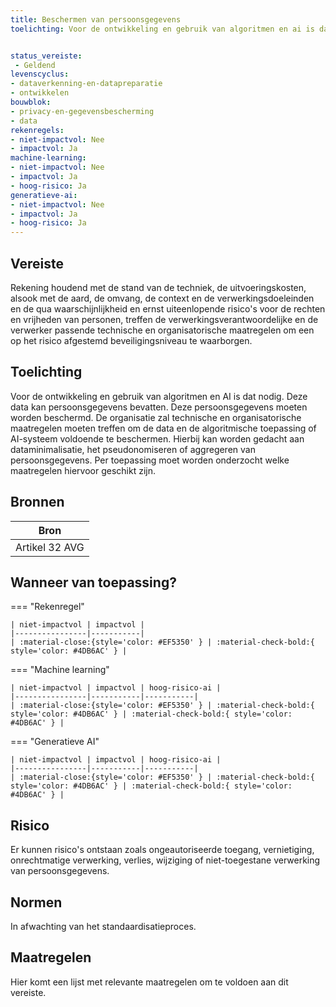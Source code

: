 ```yaml
---
title: Beschermen van persoonsgegevens
toelichting: Voor de ontwikkeling en gebruik van algoritmen en ai is dat nodig deze data kan persoonsgegevens bevatten deze persoonsgegevens moeten worden beschermd de organisatie zal technische en organisatorische maatregelen moeten treffen om de data en de algoritmische toepassing of ai-systeem voldoende te beschermen hierbij kan worden gedacht aan dataminimalisatie, het pseudonomiseren of aggregeren van persoonsgegevens per toepassing moet worden onderzocht welke maatregelen hiervoor geschikt zijn 


status_vereiste: 
 - Geldend
levenscyclus: 
- dataverkenning-en-datapreparatie
- ontwikkelen
bouwblok: 
- privacy-en-gegevensbescherming
- data
rekenregels: 
- niet-impactvol: Nee
- impactvol: Ja
machine-learning: 
- niet-impactvol: Nee
- impactvol: Ja
- hoog-risico: Ja
generatieve-ai: 
- niet-impactvol: Nee
- impactvol: Ja
- hoog-risico: Ja
---
```


<!-- tags -->
## Vereiste

Rekening houdend met de stand van de techniek, de uitvoeringskosten, alsook met de aard, de omvang, de context en de verwerkingsdoeleinden en de qua waarschijnlijkheid en ernst uiteenlopende risico's voor de rechten en vrijheden 
van personen, treffen de verwerkingsverantwoordelijke en de verwerker passende technische en organisatorische maatregelen om een op het risico afgestemd beveiligingsniveau te waarborgen.


## Toelichting 

Voor de ontwikkeling en gebruik van algoritmen en AI is dat nodig.
Deze data kan persoonsgegevens bevatten.
Deze persoonsgegevens moeten worden beschermd.
De organisatie zal technische en organisatorische maatregelen moeten treffen om de data en de algoritmische toepassing of AI-systeem voldoende te beschermen.
Hierbij kan worden gedacht aan dataminimalisatie, het pseudonomiseren of aggregeren van persoonsgegevens.
Per toepassing moet worden onderzocht welke maatregelen hiervoor geschikt zijn.




## Bronnen 

| Bron                        |
|-----------------------------|
|Artikel 32 AVG|

## Wanneer van toepassing? 

=== "Rekenregel"

	| niet-impactvol | impactvol | 
	|----------------|-----------| 
	| :material-close:{style='color: #EF5350' } | :material-check-bold:{ style='color: #4DB6AC' } |

=== "Machine learning"

	| niet-impactvol | impactvol | hoog-risico-ai | 
	|----------------|-----------|-----------| 
	| :material-close:{style='color: #EF5350' } | :material-check-bold:{ style='color: #4DB6AC' } | :material-check-bold:{ style='color: #4DB6AC' } |

=== "Generatieve AI"

	| niet-impactvol | impactvol | hoog-risico-ai | 
	|----------------|-----------|-----------| 
	| :material-close:{style='color: #EF5350' } | :material-check-bold:{ style='color: #4DB6AC' } | :material-check-bold:{ style='color: #4DB6AC' } |

## Risico 

Er kunnen risico's ontstaan zoals ongeautoriseerde toegang, vernietiging, onrechtmatige verwerking, verlies, wijziging of niet-toegestane verwerking van persoonsgegevens.


## Normen 

In afwachting van het standaardisatieproces. 

## Maatregelen 

Hier komt een lijst met relevante maatregelen om te voldoen aan dit vereiste. 
